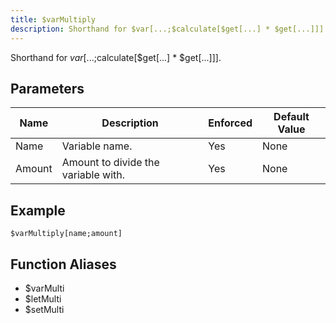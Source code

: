 ```yaml
---
title: $varMultiply
description: Shorthand for $var[...;$calculate[$get[...] * $get[...]]].
---
```


Shorthand for $var[...;$calculate[$get[...] * $get[...]]].
## Parameters
|  Name  |             Description             | Enforced | Default Value |
|--------|-------------------------------------|----------|---------------|
| Name   | Variable name.                      | Yes      | None          |
| Amount | Amount to divide the variable with. | Yes      | None          |
## Example
```eats
$varMultiply[name;amount]
```
## Function Aliases
- $varMulti
- $letMulti
- $setMulti